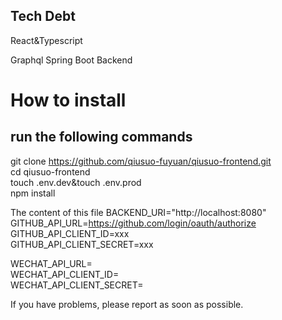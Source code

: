 ## Tech Debt

React&Typescript

Graphql
Spring Boot Backend

# How to install

## run the following commands

git clone <https://github.com/qiusuo-fuyuan/qiusuo-frontend.git>\
cd qiusuo-frontend\
touch .env.dev&touch .env.prod\
npm install

The content of this file
BACKEND_URI="http://localhost:8080"\
GITHUB_API_URL=<https://github.com/login/oauth/authorize>\
GITHUB_API_CLIENT_ID=xxx\
GITHUB_API_CLIENT_SECRET=xxx

WECHAT_API_URL=\
WECHAT_API_CLIENT_ID=\
WECHAT_API_CLIENT_SECRET=

If you have problems, please report as soon as possible.
